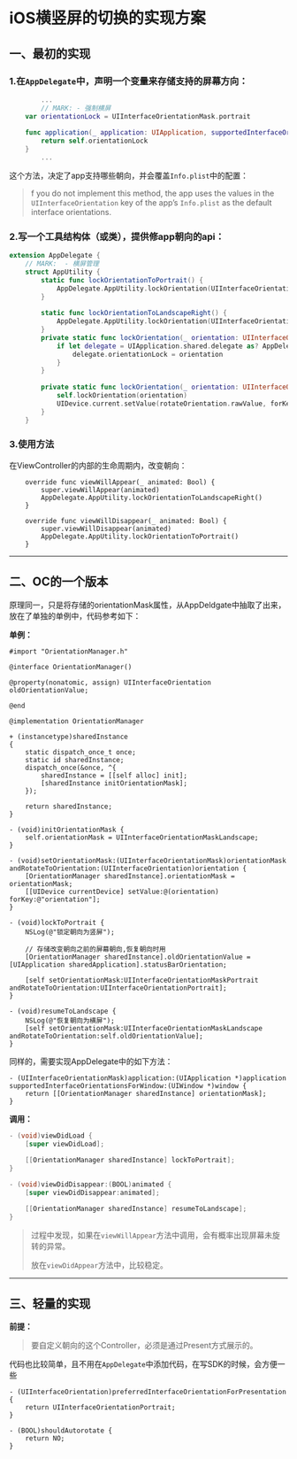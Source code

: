 # iOS横竖屏的切换的实现方案

## 一、最初的实现

### 1.在`AppDelegate`中，声明一个变量来存储支持的屏幕方向：

```swift
		...
		// MARK: - 强制横屏
    var orientationLock = UIInterfaceOrientationMask.portrait
    
    func application(_ application: UIApplication, supportedInterfaceOrientationsFor window: UIWindow?) -> UIInterfaceOrientationMask {
        return self.orientationLock
    }
		...
```

这个方法，决定了app支持哪些朝向，并会覆盖`Info.plist`中的配置：

> f you do not implement this method, the app uses the values in the `UIInterfaceOrientation` key of the app’s `Info.plist` as the default interface orientations.

### 2.写一个工具结构体（或类），提供修app朝向的api：

```swift
extension AppDelegate {
    // MARK:  - 横屏管理
    struct AppUtility {
        static func lockOrientationToPortrait() {
            AppDelegate.AppUtility.lockOrientation(UIInterfaceOrientationMask.portrait, andRotateTo: UIInterfaceOrientation.portrait)
        }
        
        static func lockOrientationToLandscapeRight() {
            AppDelegate.AppUtility.lockOrientation(UIInterfaceOrientationMask.landscapeRight, andRotateTo: UIInterfaceOrientation.landscapeRight)
        }
        private static func lockOrientation(_ orientation: UIInterfaceOrientationMask) {
            if let delegate = UIApplication.shared.delegate as? AppDelegate {
                delegate.orientationLock = orientation
            }
        }
        
        private static func lockOrientation(_ orientation: UIInterfaceOrientationMask, andRotateTo rotateOrientation:UIInterfaceOrientation) {
            self.lockOrientation(orientation)
            UIDevice.current.setValue(rotateOrientation.rawValue, forKey: "orientation")
        }
    }	
```

### 3.使用方法

在ViewController的内部的生命周期内，改变朝向：

```
    override func viewWillAppear(_ animated: Bool) {
        super.viewWillAppear(animated)
        AppDelegate.AppUtility.lockOrientationToLandscapeRight()
    }
    
    override func viewWillDisappear(_ animated: Bool) {
        super.viewWillDisappear(animated)
        AppDelegate.AppUtility.lockOrientationToPortrait()
    }
```

---

## 二、OC的一个版本

原理同一，只是将存储的orientationMask属性，从AppDeldgate中抽取了出来，放在了单独的单例中，代码参考如下：

**单例：**

```objc
#import "OrientationManager.h"

@interface OrientationManager()

@property(nonatomic, assign) UIInterfaceOrientation oldOrientationValue;

@end

@implementation OrientationManager

+ (instancetype)sharedInstance
{
    static dispatch_once_t once;
    static id sharedInstance;
    dispatch_once(&once, ^{
        sharedInstance = [[self alloc] init];
        [sharedInstance initOrientationMask];
    });
    
    return sharedInstance;
}

- (void)initOrientationMask {
    self.orientationMask = UIInterfaceOrientationMaskLandscape;
}

- (void)setOrientationMask:(UIInterfaceOrientationMask)orientationMask andRotateToOrientation:(UIInterfaceOrientation)orientation {
    [OrientationManager sharedInstance].orientationMask = orientationMask;
    [[UIDevice currentDevice] setValue:@(orientation) forKey:@"orientation"];
}

- (void)lockToPortrait {
    NSLog(@"锁定朝向为竖屏");
    
    // 存储改变朝向之前的屏幕朝向,恢复朝向时用
    [OrientationManager sharedInstance].oldOrientationValue = [UIApplication sharedApplication].statusBarOrientation;
    
    [self setOrientationMask:UIInterfaceOrientationMaskPortrait andRotateToOrientation:UIInterfaceOrientationPortrait];
}

- (void)resumeToLandscape {
    NSLog(@"恢复朝向为横屏");
    [self setOrientationMask:UIInterfaceOrientationMaskLandscape andRotateToOrientation:self.oldOrientationValue];
}

```

同样的，需要实现AppDelegate中的如下方法：

```objc
- (UIInterfaceOrientationMask)application:(UIApplication *)application supportedInterfaceOrientationsForWindow:(UIWindow *)window {
    return [[OrientationManager sharedInstance] orientationMask];
}
```

**调用：**

```objective-c
- (void)viewDidLoad {
    [super viewDidLoad];
    
    [[OrientationManager sharedInstance] lockToPortrait];
}

- (void)viewDidDisappear:(BOOL)animated {
    [super viewDidDisappear:animated];

    [[OrientationManager sharedInstance] resumeToLandscape];
}
```

> 过程中发现，如果在`viewWillAppear`方法中调用，会有概率出现屏幕未旋转的异常。
>
> 放在`viewDidAppear`方法中，比较稳定。

---

## 三、轻量的实现

**前提：**

> 要自定义朝向的这个Controller，必须是通过Present方式展示的。

代码也比较简单，且不用在`AppDelegate`中添加代码，在写SDK的时候，会方便一些

```objc
- (UIInterfaceOrientation)preferredInterfaceOrientationForPresentation {
    return UIInterfaceOrientationPortrait;
}

- (BOOL)shouldAutorotate {
    return NO;
}
```

